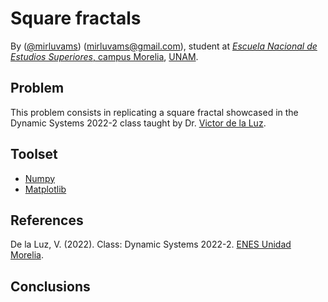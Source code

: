# Square fractals

By ([@mirluvams](https://github.com/mirluvams)) ([mirluvams@gmail.com](mailto:mirluvams@gmail.com)), student at [*Escuela Nacional de Estudios Superiores*, campus Morelia](https://www.enesmorelia.unam.mx/), [UNAM](https://www.unam.mx/).

## Problem
This problem consists in replicating a square fractal showcased in the Dynamic Systems 2022-2 class taught by Dr. [Victor de la Luz](https://github.com/itztli).



## Toolset
* [Numpy](https://numpy.org/)
* [Matplotlib](https://matplotlib.org/)

## References
De la Luz, V. (2022). Class: Dynamic Systems 2022-2. [ENES Unidad Morelia](https://www.enesmorelia.unam.mx/).

## Conclusions


